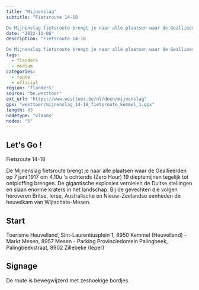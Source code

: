 ```yaml
---
title: "Mijnenslag"
subtitle: "Fietsroute 14-18

De Mijnenslag fietsroute brengt je naar alle plaatsen waar de Geallieerden op 7 juni 1917 om 4"
date: "2022-11-06"
description: "Fietsroute 14-18

De Mijnenslag fietsroute brengt je naar alle plaatsen waar de Geallieerden op 7 juni 1917 om 4" 
tags:
  - flanders
  - medium
categories: 
  - route
  - official
region: "flanders"
source: "be.westtoer"
ext_url: "https://www.westtoer.be/nl/doen/mijnenslag"
gpx: "westtoer/mijnenslag_14-18_fietsroute_kemmel_1.gpx"
length: 43
nodetype: "vlaams"
nodes: "5"
---
```


## Let's Go !

Fietsroute 14-18

De Mijnenslag fietsroute brengt je naar alle plaatsen waar de Geallieerden op 7 juni 1917 om 4.10u 's ochtends (Zero Hour) 19 dieptemijnen tegelijk tot ontploffing brengen. De gigantische explosies vernielen de Duitse stellingen en slaan enorme kraters in het landschap. Bij de gevechten die volgen heroveren Britse, Ierse, Australische en Nieuw-Zeelandse eenheden de heuvelkam van Wijtschate-Mesen.

## Start 

Toerisme Heuvelland, Sint-Laurentiusplein 1, 8950 Kemmel (Heuvelland) - Markt Mesen, 8957 Mesen - Parking Provinciedomein Palingbeek, Palingbeekstraat, 8902 Zillebeke (Ieper)

## Signage

De route is bewegwijzerd met zeshoekige bordjes.